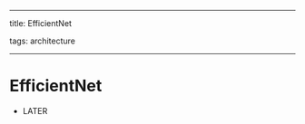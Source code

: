 
---

title: EfficientNet

tags: architecture 

---

# EfficientNet
- LATER






























































